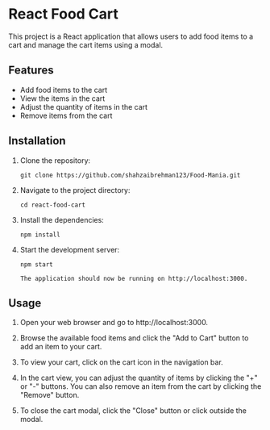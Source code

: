 # React Food Cart

This project is a React application that allows users to add food items to a cart and manage the cart items using a modal.

## Features

- Add food items to the cart
- View the items in the cart
- Adjust the quantity of items in the cart
- Remove items from the cart

## Installation

1. Clone the repository:

   ```shell
   git clone https://github.com/shahzaibrehman123/Food-Mania.git

2. Navigate to the project directory:
   
   ```shell
   cd react-food-cart

3. Install the dependencies:
   
   ```shell
   npm install

4. Start the development server:
   
   ```shell
   npm start

   The application should now be running on http://localhost:3000.

## Usage

1. Open your web browser and go to http://localhost:3000.

2. Browse the available food items and click the "Add to Cart" button to add an item to your cart.

3. To view your cart, click on the cart icon in the navigation bar.

4. In the cart view, you can adjust the quantity of items by clicking the "+" or "-" buttons. You can also remove an item from the cart by clicking the "Remove" button.

5. To close the cart modal, click the "Close" button or click outside the modal.






